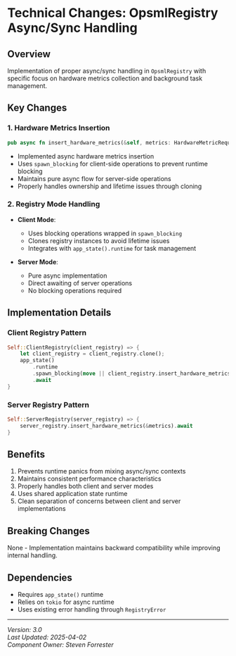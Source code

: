 # Technical Changes: OpsmlRegistry Async/Sync Handling

## Overview
Implementation of proper async/sync handling in `OpsmlRegistry` with specific focus on hardware metrics collection and background task management.

## Key Changes

### 1. Hardware Metrics Insertion
```rust
pub async fn insert_hardware_metrics(&self, metrics: HardwareMetricRequest) -> Result<(), RegistryError>
```
- Implemented async hardware metrics insertion
- Uses `spawn_blocking` for client-side operations to prevent runtime blocking
- Maintains pure async flow for server-side operations
- Properly handles ownership and lifetime issues through cloning

### 2. Registry Mode Handling
- **Client Mode**: 
  - Uses blocking operations wrapped in `spawn_blocking`
  - Clones registry instances to avoid lifetime issues
  - Integrates with `app_state().runtime` for task management

- **Server Mode**:
  - Pure async implementation
  - Direct awaiting of server operations
  - No blocking operations required

## Implementation Details

### Client Registry Pattern
```rust
Self::ClientRegistry(client_registry) => {
    let client_registry = client_registry.clone();
    app_state()
        .runtime
        .spawn_blocking(move || client_registry.insert_hardware_metrics(&metrics))
        .await
}
```

### Server Registry Pattern
```rust
Self::ServerRegistry(server_registry) => {
    server_registry.insert_hardware_metrics(&metrics).await
}
```

## Benefits
1. Prevents runtime panics from mixing async/sync contexts
2. Maintains consistent performance characteristics
3. Properly handles both client and server modes
4. Uses shared application state runtime
5. Clean separation of concerns between client and server implementations

## Breaking Changes
None - Implementation maintains backward compatibility while improving internal handling.

## Dependencies
- Requires `app_state()` runtime
- Relies on `tokio` for async runtime
- Uses existing error handling through `RegistryError`

---

*Version: 3.0*  
*Last Updated: 2025-04-02*  
*Component Owner: Steven Forrester*